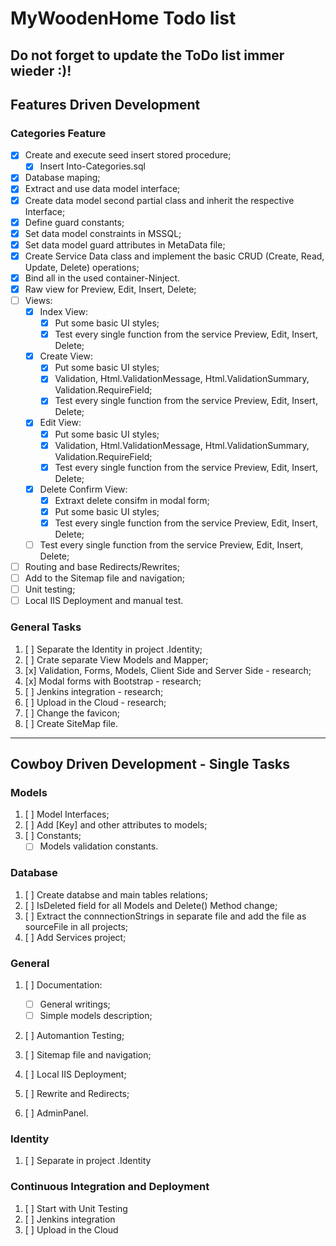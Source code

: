 # MyWoodenHome Todo list #

Do not forget to update the ToDo list immer wieder :)!
----------
## Features Driven Development

### Categories Feature
- [x] Create and execute seed insert stored procedure;
    - [x] Insert Into-Categories.sql
- [x] Database maping;
- [x] Extract and use data model interface;
- [x] Create data model second partial class and inherit the respective Interface;
- [x] Define guard constants;
- [x] Set data model constraints in MSSQL;
- [x] Set data model guard attributes in MetaData file;
- [x] Create Service Data class and implement the basic CRUD (Create, Read, Update, Delete) operations;
- [x] Bind all in the used container-Ninject.
- [x] Raw view for Preview, Edit, Insert, Delete;
- [ ] Views:
	- [x] Index View:
		- [x] Put some basic UI styles;
		- [x] Test every single function from the service Preview, Edit, Insert, Delete;
	- [x] Create View:
		- [x] Put some basic UI styles;
		- [x] Validation, Html.ValidationMessage, Html.ValidationSummary, Validation.RequireField;
		- [x] Test every single function from the service Preview, Edit, Insert, Delete;
	- [x] Edit View:
		- [x] Put some basic UI styles;
		- [x] Validation, Html.ValidationMessage, Html.ValidationSummary, Validation.RequireField;
		- [x] Test every single function from the service Preview, Edit, Insert, Delete;
	- [x] Delete Confirm View:
		- [x] Extraxt delete consifm in modal form;
		- [x] Put some basic UI styles;
		- [x] Test every single function from the service Preview, Edit, Insert, Delete;
	- [ ] Test every single function from the service Preview, Edit, Insert, Delete;
- [ ] Routing and base Redirects/Rewrites;
- [ ] Add to the Sitemap file and navigation;
- [ ] Unit testing;
- [ ] Local IIS Deployment and manual test.

### General Tasks
1. [ ] Separate the Identity in project .Identity;
1. [ ] Crate separate View Models and Mapper;
1. [x] Validation, Forms, Models, Client Side and Server Side - research;
1. [x] Modal forms with Bootstrap - research;
1. [ ] Jenkins integration - research;
1. [ ] Upload in the Cloud - research;
1. [ ] Change the favicon;
1. [ ] Create SiteMap file. 

----------

## Cowboy Driven Development - Single Tasks

### Models ###
1. [ ] Model Interfaces;
1. [ ] Add [Key] and other attributes to models;
1. [ ] Constants;
	- [ ] Models validation constants.

### Database ###
1. [ ] Create databse and main tables relations;
1. [ ] IsDeleted field for all Models and Delete() Method change;
1. [ ] Extract the connnectionStrings in separate file and add the file as sourceFile in all projects;
1. [ ] Add Services project;

### General ###
1. [ ] Documentation:
	- [ ] General writings;
	- [ ] Simple models description;
1. [ ] Automantion Testing;
1. [ ] Sitemap file and navigation;

1. [ ] Local IIS Deployment;
1. [ ] Rewrite and Redirects;
1. [ ] AdminPanel.

### Identity
1. [ ] Separate in project .Identity


### Continuous Integration and Deployment
1. [ ] Start with Unit Testing
2. [ ] Jenkins integration
3. [ ] Upload in the Cloud




